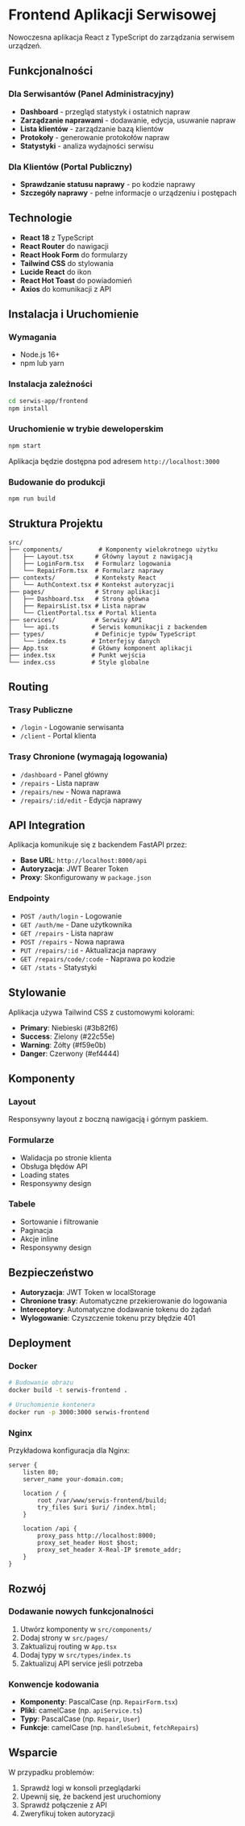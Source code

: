 # Frontend Aplikacji Serwisowej

Nowoczesna aplikacja React z TypeScript do zarządzania serwisem urządzeń.

## Funkcjonalności

### Dla Serwisantów (Panel Administracyjny)
- **Dashboard** - przegląd statystyk i ostatnich napraw
- **Zarządzanie naprawami** - dodawanie, edycja, usuwanie napraw
- **Lista klientów** - zarządzanie bazą klientów
- **Protokoły** - generowanie protokołów napraw
- **Statystyki** - analiza wydajności serwisu

### Dla Klientów (Portal Publiczny)
- **Sprawdzanie statusu naprawy** - po kodzie naprawy
- **Szczegóły naprawy** - pełne informacje o urządzeniu i postępach

## Technologie

- **React 18** z TypeScript
- **React Router** do nawigacji
- **React Hook Form** do formularzy
- **Tailwind CSS** do stylowania
- **Lucide React** do ikon
- **React Hot Toast** do powiadomień
- **Axios** do komunikacji z API

## Instalacja i Uruchomienie

### Wymagania
- Node.js 16+ 
- npm lub yarn

### Instalacja zależności
```bash
cd serwis-app/frontend
npm install
```

### Uruchomienie w trybie deweloperskim
```bash
npm start
```

Aplikacja będzie dostępna pod adresem `http://localhost:3000`

### Budowanie do produkcji
```bash
npm run build
```

## Struktura Projektu

```
src/
├── components/          # Komponenty wielokrotnego użytku
│   ├── Layout.tsx      # Główny layout z nawigacją
│   ├── LoginForm.tsx   # Formularz logowania
│   └── RepairForm.tsx  # Formularz naprawy
├── contexts/           # Konteksty React
│   └── AuthContext.tsx # Kontekst autoryzacji
├── pages/              # Strony aplikacji
│   ├── Dashboard.tsx   # Strona główna
│   ├── RepairsList.tsx # Lista napraw
│   └── ClientPortal.tsx # Portal klienta
├── services/           # Serwisy API
│   └── api.ts         # Serwis komunikacji z backendem
├── types/              # Definicje typów TypeScript
│   └── index.ts       # Interfejsy danych
├── App.tsx            # Główny komponent aplikacji
├── index.tsx          # Punkt wejścia
└── index.css          # Style globalne
```

## Routing

### Trasy Publiczne
- `/login` - Logowanie serwisanta
- `/client` - Portal klienta

### Trasy Chronione (wymagają logowania)
- `/dashboard` - Panel główny
- `/repairs` - Lista napraw
- `/repairs/new` - Nowa naprawa
- `/repairs/:id/edit` - Edycja naprawy

## API Integration

Aplikacja komunikuje się z backendem FastAPI przez:
- **Base URL**: `http://localhost:8000/api`
- **Autoryzacja**: JWT Bearer Token
- **Proxy**: Skonfigurowany w `package.json`

### Endpointy
- `POST /auth/login` - Logowanie
- `GET /auth/me` - Dane użytkownika
- `GET /repairs` - Lista napraw
- `POST /repairs` - Nowa naprawa
- `PUT /repairs/:id` - Aktualizacja naprawy
- `GET /repairs/code/:code` - Naprawa po kodzie
- `GET /stats` - Statystyki

## Stylowanie

Aplikacja używa Tailwind CSS z customowymi kolorami:
- **Primary**: Niebieski (#3b82f6)
- **Success**: Zielony (#22c55e)
- **Warning**: Żółty (#f59e0b)
- **Danger**: Czerwony (#ef4444)

## Komponenty

### Layout
Responsywny layout z boczną nawigacją i górnym paskiem.

### Formularze
- Walidacja po stronie klienta
- Obsługa błędów API
- Loading states
- Responsywny design

### Tabele
- Sortowanie i filtrowanie
- Paginacja
- Akcje inline
- Responsywny design

## Bezpieczeństwo

- **Autoryzacja**: JWT Token w localStorage
- **Chronione trasy**: Automatyczne przekierowanie do logowania
- **Interceptory**: Automatyczne dodawanie tokenu do żądań
- **Wylogowanie**: Czyszczenie tokenu przy błędzie 401

## Deployment

### Docker
```bash
# Budowanie obrazu
docker build -t serwis-frontend .

# Uruchomienie kontenera
docker run -p 3000:3000 serwis-frontend
```

### Nginx
Przykładowa konfiguracja dla Nginx:
```nginx
server {
    listen 80;
    server_name your-domain.com;
    
    location / {
        root /var/www/serwis-frontend/build;
        try_files $uri $uri/ /index.html;
    }
    
    location /api {
        proxy_pass http://localhost:8000;
        proxy_set_header Host $host;
        proxy_set_header X-Real-IP $remote_addr;
    }
}
```

## Rozwój

### Dodawanie nowych funkcjonalności
1. Utwórz komponenty w `src/components/`
2. Dodaj strony w `src/pages/`
3. Zaktualizuj routing w `App.tsx`
4. Dodaj typy w `src/types/index.ts`
5. Zaktualizuj API service jeśli potrzeba

### Konwencje kodowania
- **Komponenty**: PascalCase (np. `RepairForm.tsx`)
- **Pliki**: camelCase (np. `apiService.ts`)
- **Typy**: PascalCase (np. `Repair`, `User`)
- **Funkcje**: camelCase (np. `handleSubmit`, `fetchRepairs`)

## Wsparcie

W przypadku problemów:
1. Sprawdź logi w konsoli przeglądarki
2. Upewnij się, że backend jest uruchomiony
3. Sprawdź połączenie z API
4. Zweryfikuj token autoryzacji 